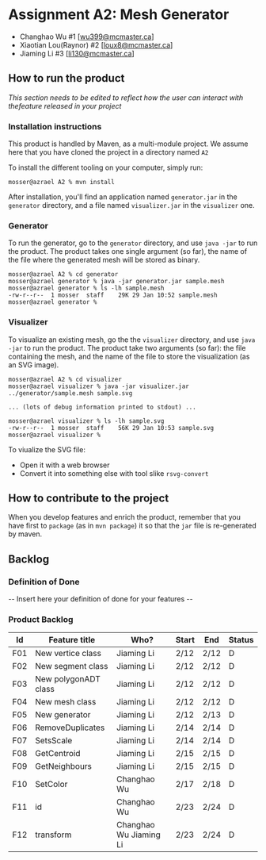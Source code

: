 # Assignment A2: Mesh Generator

  - Changhao Wu #1 [wu399@mcmaster.ca]
  - Xiaotian Lou(Raynor) #2 [loux8@mcmaster.ca]
  - Jiaming Li #3 [li130@mcmaster.ca]

## How to run the product

_This section needs to be edited to reflect how the user can interact with thefeature released in your project_

### Installation instructions

This product is handled by Maven, as a multi-module project. We assume here that you have cloned the project in a directory named `A2`

To install the different tooling on your computer, simply run:

```
mosser@azrael A2 % mvn install
```

After installation, you'll find an application named `generator.jar` in the `generator` directory, and a file named `visualizer.jar` in the `visualizer` one. 

### Generator

To run the generator, go to the `generator` directory, and use `java -jar` to run the product. The product takes one single argument (so far), the name of the file where the generated mesh will be stored as binary.

```
mosser@azrael A2 % cd generator 
mosser@azrael generator % java -jar generator.jar sample.mesh
mosser@azrael generator % ls -lh sample.mesh
-rw-r--r--  1 mosser  staff    29K 29 Jan 10:52 sample.mesh
mosser@azrael generator % 
```

### Visualizer

To visualize an existing mesh, go the the `visualizer` directory, and use `java -jar` to run the product. The product take two arguments (so far): the file containing the mesh, and the name of the file to store the visualization (as an SVG image).

```
mosser@azrael A2 % cd visualizer 
mosser@azrael visualizer % java -jar visualizer.jar ../generator/sample.mesh sample.svg

... (lots of debug information printed to stdout) ...

mosser@azrael visualizer % ls -lh sample.svg
-rw-r--r--  1 mosser  staff    56K 29 Jan 10:53 sample.svg
mosser@azrael visualizer %
```
To viualize the SVG file:

  - Open it with a web browser
  - Convert it into something else with tool slike `rsvg-convert`

## How to contribute to the project

When you develop features and enrich the product, remember that you have first to `package` (as in `mvn package`) it so that the `jar` file is re-generated by maven.

## Backlog

### Definition of Done

-- Insert here your definition of done for your features --

### Product Backlog

| Id | Feature title | Who? | Start | End | Status |
|:--:|---------------|------|-------|-----|--------|
|F01 | New vertice class| Jiaming Li | 2/12 | 2/12 | D |
|F02 | New segment class| Jiaming Li | 2/12 | 2/12 | D |
|F03 | New polygonADT class| Jiaming Li | 2/12 | 2/12 | D |
|F04 | New mesh class| Jiaming Li | 2/12 | 2/12 | D |
|F05 | New generator| Jiaming Li | 2/12 | 2/13 | D |
|F06 | RemoveDuplicates| Jiaming Li | 2/14 | 2/14 | D |
|F07 | SetsScale| Jiaming Li | 2/14 | 2/14 | D |
|F08 | GetCentroid| Jiaming Li | 2/15 | 2/15 | D |
|F09 | GetNeighbours| Jiaming Li | 2/15 | 2/15 | D |
|F10 | SetColor| Changhao Wu | 2/17 | 2/18 | D |
|F11 | id | Changhao Wu | 2/23 | 2/24 | D |
|F12 | transform | Changhao Wu Jiaming Li | 2/23 | 2/24 | D |
